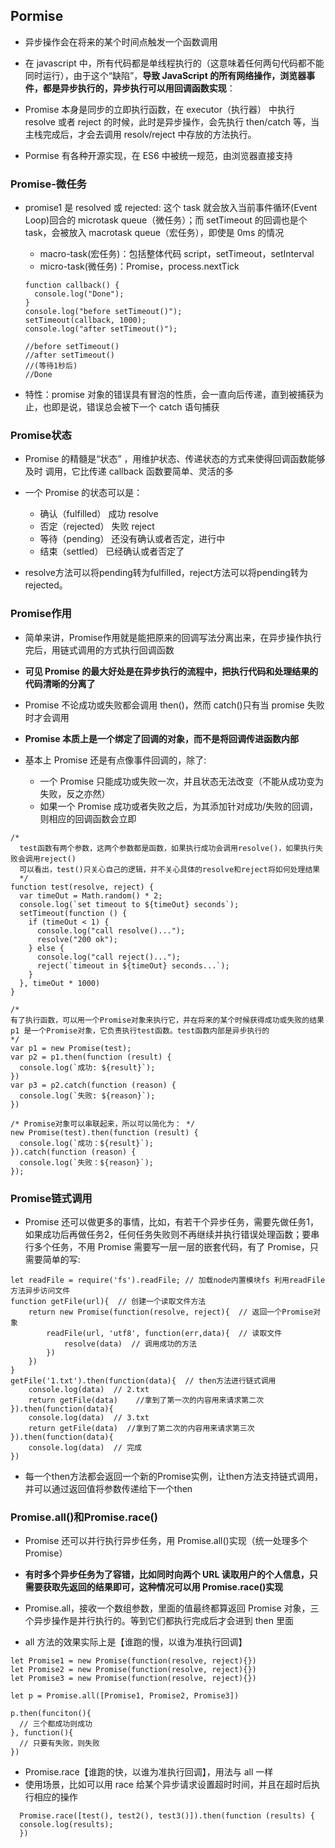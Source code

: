 ## Pormise

- 异步操作会在将来的某个时间点触发一个函数调用

- 在 javascript 中，所有代码都是单线程执行的（这意味着任何两句代码都不能同时运行），由于这个“缺陷”，**导致 JavaScript 的所有网络操作，浏览器事件，都是异步执行的，异步执行可以用回调函数实现**：

- Promise 本身是同步的立即执行函数，在 executor（执行器） 中执行 resolve 或者 reject 的时候，此时是异步操作，会先执行 then/catch 等，当主栈完成后，才会去调用 resolv/reject 中存放的方法执行。

- Pormise 有各种开源实现，在 ES6 中被统一规范，由浏览器直接支持

### Promise-微任务

- promise1 是 resolved 或 rejected: 这个 task 就会放入当前事件循环(Event Loop)回合的 microtask queue（微任务）；而 setTimeout 的回调也是个 task，会被放入 macrotask queue（宏任务），即使是 0ms 的情况

  - macro-task(宏任务)：包括整体代码 script，setTimeout，setInterval
  - micro-task(微任务)：Promise，process.nextTick

  ```
  function callback() {
    console.log("Done");
  }
  console.log("before setTimeout()");
  setTimeout(callback, 1000);
  console.log("after setTimeout()");

  //before setTimeout()
  //after setTimeout()
  //(等待1秒后)
  //Done
  ```
- 特性：promise 对象的错误具有冒泡的性质，会一直向后传递，直到被捕获为止，也即是说，错误总会被下一个 catch 语句捕获

### Promise状态

- Promise 的精髓是“状态” ，用维护状态、传递状态的方式来使得回调函数能够及时
调用，它比传递 callback 函数要简单、灵活的多

- 一个 Promise 的状态可以是：

  - 确认（fulfilled） 成功 resolve
  - 否定（rejected） 失败 reject
  - 等待（pending） 还没有确认或者否定，进行中
  - 结束（settled） 已经确认或者否定了

- resolve方法可以将pending转为fulfilled，reject方法可以将pending转为rejected。

### Promise作用

- 简单来讲，Promise作用就是能把原来的回调写法分离出来，在异步操作执行完后，用链式调用的方式执行回调函数

- **可见 Promise 的最大好处是在异步执行的流程中，把执行代码和处理结果的代码清晰的分离了**

- Promise 不论成功或失败都会调用 then()，然而 catch()只有当 promise 失败时才会调用

- **Promise 本质上是一个绑定了回调的对象，而不是将回调传进函数内部**

- 基本上 Promise 还是有点像事件回调的，除了:
  - 一个 Promise 只能成功或失败一次，并且状态无法改变（不能从成功变为失败，反之亦然）
  - 如果一个 Promise 成功或者失败之后，为其添加针对成功/失败的回调，则相应的回调函数会立即

```
/*
  test函数有两个参数，这两个参数都是函数，如果执行成功会调用resolve()，如果执行失败会调用reject()
  可以看出，test()只关心自己的逻辑，并不关心具体的resolve和reject将如何处理结果
  */
function test(resolve, reject) {
  var timeOut = Math.random() * 2;
  console.log(`set timeout to ${timeOut} seconds`);
  setTimeout(function () {
    if (timeOut < 1) {
      console.log("call resolve()...");
      resolve("200 ok");
    } else {
      console.log("call reject()...");
      reject(`timeout in ${timeOut} seconds...`);
    }
  }, timeOut * 1000)
}

/*
有了执行函数，可以用一个Promise对象来执行它，并在将来的某个时候获得成功或失败的结果
p1 是一个Promise对象，它负责执行test函数。test函数内部是异步执行的
*/
var p1 = new Promise(test);
var p2 = p1.then(function (result) {
  console.log(`成功: ${result}`);
})
var p3 = p2.catch(function (reason) {
  console.log(`失败: ${reason}`);
})

/* Promise对象可以串联起来，所以可以简化为： */
new Promise(test).then(function (result) {
  console.log(`成功：${result}`);
}).catch(function (reason) {
  console.log(`失败：${reason}`);
});
```
### Promise链式调用

- Promise 还可以做更多的事情，比如，有若干个异步任务，需要先做任务1，如果成功后再做任务2，任何任务失败则不再继续并执行错误处理函数；要串行多个任务，不用 Promise 需要写一层一层的嵌套代码，有了 Promise，只需要简单的写:

```
let readFile = require('fs').readFile; // 加载node内置模块fs 利用readFile方法异步访问文件
function getFile(url){  // 创建一个读取文件方法
    return new Promise(function(resolve, reject){  // 返回一个Promise对象
        readFile(url, 'utf8', function(err,data){  // 读取文件  
            resolve(data)  // 调用成功的方法
        })
    })
}
getFile('1.txt').then(function(data){  // then方法进行链式调用
    console.log(data)  // 2.txt
    return getFile(data)    //拿到了第一次的内容用来请求第二次
}).then(function(data){
    console.log(data)  // 3.txt
    return getFile(data)  //拿到了第二次的内容用来请求第三次
}).then(function(data){
    console.log(data)  // 完成
})

```

- 每一个then方法都会返回一个新的Promise实例，让then方法支持链式调用，并可以通过返回值将参数传递给下一个then

### Promise.all()和Promise.race()

- Promise 还可以并行执行异步任务，用 Promise.all()实现（统一处理多个Promise）

- **有时多个异步任务为了容错，比如同时向两个 URL 读取用户的个人信息，只需要获取先返回的结果即可，这种情况可以用 Promise.race()实现**

- Promise.all，接收一个数组参数，里面的值最终都算返回 Promise 对象，三个异步操作是并行执行的。等到它们都执行完成后才会进到 then 里面
- all 方法的效果实际上是【谁跑的慢，以谁为准执行回调】

```
let Promise1 = new Promise(function(resolve, reject){})
let Promise2 = new Promise(function(resolve, reject){})
let Promise3 = new Promise(function(resolve, reject){})

let p = Promise.all([Promise1, Promise2, Promise3])

p.then(funciton(){
  // 三个都成功则成功  
}, function(){
  // 只要有失败，则失败 
})

```

- Promise.race【谁跑的快，以谁为准执行回调】，用法与 all 一样
- 使用场景，比如可以用 race 给某个异步请求设置超时时间，并且在超时后执行相应的操作

```
  Promise.race([test(), test2(), test3()]).then(function (results) {
  console.log(results);
  })
```
